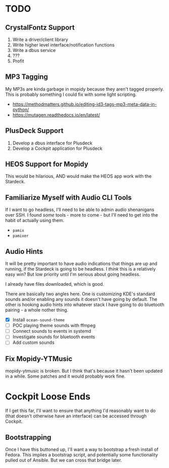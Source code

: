 # TODO

## CrystalFontz Support

1. Write a driver/client library
2. Write higher level interface/notification functions
3. Write a dbus service
4. ???
5. Profit

## MP3 Tagging

My MP3s are kinda garbage in mopidy because they aren't tagged properly. This is probably something I could fix with some light scripting.

- <https://methodmatters.github.io/editing-id3-tags-mp3-meta-data-in-python/>
- <https://mutagen.readthedocs.io/en/latest/>

## PlusDeck Support

1. Develop a dbus interface for Plusdeck
2. Develop a Cockpit application for Plusdeck

## HEOS Support for Mopidy

This would be hilarious, AND would make the HEOS app work with the Stardeck.

## Familiarize Myself with Audio CLI Tools

If I want to go headless, I'll need to be able to admin audio shenanigans over SSH. I found *some* tools - more to come - but I'll need to get into the habit of actually using them.

- `pamix`
- `pamixer`

## Audio Hints

It will be pretty important to have audio indications that things are up and running, if the Stardeck is going to be headless. I *think* this is a relatively easy win? But low priority until I'm serious about going headless.

I already have files downloaded, which is good.

There are basically two angles here. One is customizing KDE's standard sounds and/or enabling any sounds it doesn't have going by default. The other is hooking audio hints into whatever stack I have going to do bluetooth pairing - a whole nother thing.

- [x] Install `ocean-sound-theme`
- [ ] POC playing theme sounds with ffmpeg
- [ ] Connect sounds to events in systemd
- [ ] Investigate sounds for bluetooth events
- [ ] Add custom sounds

## Fix Mopidy-YTMusic

mopidy-ytmusic is broken. But I think that's because it hasn't been updated in a while. Some patches and it would probably work fine.

# Cockpit Loose Ends

If I get this far, I'll want to ensure that anything I'd reasonably want to do (that doesn't otherwise have an interface) can be accessed through Cockpit.

## Bootstrapping

Once I have this buttoned up, I'll want a way to bootstrap a fresh install of Fedora. This implies a bootstrap script, and potentially some functionality pulled out of Ansible. But we can cross that bridge later.
